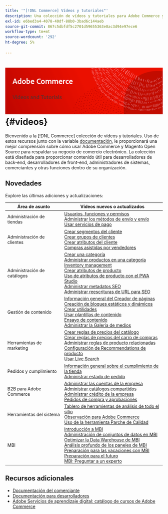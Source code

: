 ```yaml
---
title: '"[!DNL Commerce] Vídeos y tutoriales"'
description: Una colección de vídeos y tutoriales para Adobe Commerce y Magento Open Source
exl-id: e6bed3a4-4078-40df-88b0-3bad6c144aeb
source-git-commit: 867c5dbfdf5c2701d59655363e8ac3d94e97ece6
workflow-type: tm+mt
source-wordcount: '292'
ht-degree: 5%

---
```


# <!-- use banner as heading -->![Vídeos y Tutorials de comercio](../assets/banner-videos-home.png) {#videos}

Bienvenido a la [!DNL Commerce] colección de vídeos y tutoriales. Uso de estos recursos junto con la variable [documentación](https://experienceleague.adobe.com/docs/commerce.html), le proporcionará una mejor comprensión sobre cómo usar Adobe Commerce y Magento Open Source para respaldar su negocio de comercio electrónico. La colección está diseñada para proporcionar contenido útil para desarrolladores de back-end, desarrolladores de front-end, administradores de sistemas, comerciantes y otras funciones dentro de su organización.

## Novedades

Explore las últimas adiciones y actualizaciones:

| Área de asunto | Vídeos nuevos o actualizados |
| ------------ | ---------- |
| Administración de tiendas | [Usuarios, funciones y permisos](./merchant/users-roles-permissions.md) <br>[Administrar los métodos de envío y envío](./merchant/shipping-delivery.md) <br>[Usar servicios de pago](./merchant/payment-services.md) |
| Administración de clientes | [Crear segmentos del cliente](./merchant/customer-segments.md) <br>[Crear grupos de clientes](./merchant/customer-groups.md) <br>[Crear atributos del cliente](./merchant/customer-attributes.md) <br>[Compras asistidas por vendedores](./merchant/seller-assisted-shopping.md) |
| Administración de catálogos | [Crear una categoría](./merchant/category-create.md) <br>[Administrar productos en una categoría](./merchant/category-products.md) <br>[Inventory management](./merchant/inventory-management.md) <br>[Crear atributos de producto](./merchant/product-attributes-create.md) <br>[Uso de atributos de producto con el PWA Studio](./merchant/product-attributes-pwa.md) <br>[Administrar metadatos SEO](./merchant/seo-metadata.md) <br>[Administrar reescrituras de URL para SEO](./merchant/seo-url-rewrites.md) |
| Gestión de contenido | [Información general del Creador de páginas](./merchant/page-builder-overview.md) <br>[Creación de bloques estáticos y dinámicos](./merchant/static-dynamic-blocks.md) <br>[Crear utilidades](./merchant/widgets.md) <br>[Usar plantillas de contenido](./merchant/content-templates.md) <br>[Ensayo de contenido](./merchant/content-staging.md) <br>[Administrar la Galería de medios](./merchant/media-gallery.md) |
| Herramientas de marketing | [Crear reglas de precios del catálogo](./merchant/catalog-price-rules.md) <br>[Crear reglas de precios del carro de compras](./merchant/cart-price-rules.md) <br>[Administrar reglas de producto relacionadas](./merchant/related-product-rules.md) <br>[Configuración de Recommendations de producto](./merchant/product-recommendations.md) <br>[Usar Live Search](./merchant/live-search.md) |
| Pedidos y cumplimiento | [Información general sobre el cumplimiento de la tienda](./merchant/store-fulfillment.md) <br>[Administrar estado de pedido](./merchant/order-status.md) |
| B2B para Adobe Commerce | [Administrar las cuentas de la empresa](./merchant/b2b/company-accounts.md)  <br>[Administrar catálogos compartidos](./merchant/b2b/shared-catalogs.md) <br>[Administrar crédito de la empresa](./merchant/b2b/company-credit.md) <br>[Pedidos de compra y aprobaciones](./merchant/b2b/purchase-orders.md) |
| Herramientas del sistema | [Tablero de herramientas de análisis de todo el sitio](./tools/site-wide-analysis-tool.md) <br>[Observación para Adobe Commerce](./tools/observation-tool.md) <br>[Uso de la herramienta Parche de Calidad](./tools/quality-patch-tool.md) |
| MBI | [Introducción a MBI](./merchant/business-intelligence/webinars/getting-started.md) <br>[Administración de conjuntos de datos en MBI](./merchant/business-intelligence/webinars/manage-data-sets.md) <br>[Optimizar la Data Warehouse de MBI](./merchant/business-intelligence/webinars/optimize-data-warehouse.md)<br>[Análisis profundo de los paneles de MBI](./merchant/business-intelligence/webinars/dashboards-deep-dive.md) <br>[Preparación para las vacaciones con MBI](./merchant/business-intelligence/webinars/holiday-readiness.md) <br>[Preparación para el futuro](./merchant/business-intelligence/prepare-for-future.md) <br>[MBI: Preguntar a un experto](./merchant/business-intelligence/webinars/ask-expert.md) |

## Recursos adicionales

- [Documentación del comerciante](https://experienceleague.adobe.com/docs/commerce-admin/user-guides/home.html)
- [Documentación para desarrolladores](https://devdocs.magento.com/)
- [Adobe Servicios de aprendizaje digital: catálogo de cursos de Adobe Commerce](https://learning.adobe.com/catalog.html?solution=Adobe%20Commerce)
